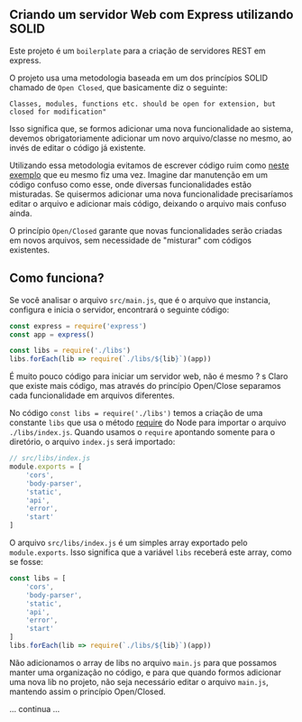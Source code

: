 ## Criando um servidor Web com Express utilizando SOLID

Este projeto é um `boilerplate` para a criação de servidores REST em express.

O projeto usa uma metodologia baseada em um dos princípios SOLID chamado de `Open Closed`, que basicamente diz o seguinte: 

    Classes, modules, functions etc. should be open for extension, but closed for modification" 

Isso significa que, se formos adicionar uma nova funcionalidade ao sistema, devemos obrigatoriamente adicionar um novo arquivo/classe no mesmo, ao invés de editar o código já existente.

Utilizando essa metodologia evitamos de escrever código ruim como [neste exemplo](https://github.com/danielschmitz/tindev/blob/master/backend/src/index.js) que eu mesmo fiz uma vez. Imagine dar manutenção em um código confuso como esse, onde diversas funcionalidades estão misturadas. Se quisermos adicionar uma nova funcionalidade precisaríamos editar o arquivo e adicionar mais código, deixando o arquivo mais confuso ainda.

O princípio `Open/Closed` garante que novas funcionalidades serão criadas em novos arquivos, sem necessidade de "misturar" com códigos existentes. 

## Como funciona?

Se você analisar o arquivo `src/main.js`, que é o arquivo que instancia, configura e inicia o servidor, encontrará o seguinte código:

```js
const express = require('express')
const app = express()

const libs = require('./libs')
libs.forEach(lib => require(`./libs/${lib}`)(app))
```

É muito pouco código para iniciar um servidor web, não é mesmo ?
s
Claro que existe mais código, mas através do princípio Open/Close separamos cada funcionalidade em arquivos diferentes.

No código `const libs = require('./libs')` temos a criação de uma constante `libs` que usa o método [require](https://nodejs.org/en/knowledge/getting-started/what-is-require/) do Node para importar o arquivo `./libs/index.js`. Quando usamos o `require` apontando somente para o diretório, o arquivo `index.js` será importado:

```js
// src/libs/index.js
module.exports = [
    'cors',
    'body-parser',
    'static',
    'api',
    'error',
    'start'
]
```

O arquivo `src/libs/index.js` é um simples array exportado pelo `module.exports`. Isso significa que a variável `libs` receberá este array, como se fosse:

```js
const libs = [
    'cors',
    'body-parser',
    'static',
    'api',
    'error',
    'start'
]
libs.forEach(lib => require(`./libs/${lib}`)(app))
```

Não adicionamos o array de libs no arquivo `main.js` para que possamos manter uma organização no código, e para que quando formos adicionar uma nova lib no projeto, não seja necessário editar o arquivo `main.js`, mantendo assim o princípio Open/Closed. 

... continua ...